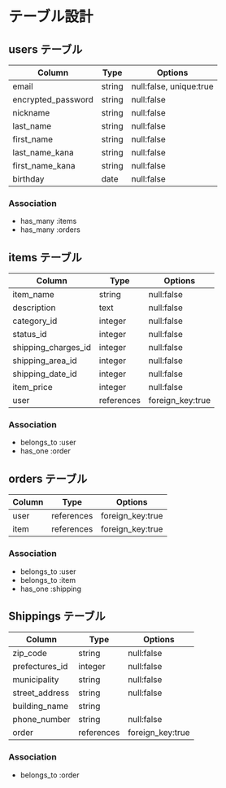 # テーブル設計

## users テーブル

| Column             | Type    | Options                 |
|--------------------|---------|-------------------------|
| email              | string  | null:false, unique:true |
| encrypted_password | string  | null:false              |
| nickname           | string  | null:false              |
| last_name          | string  | null:false              |
| first_name         | string  | null:false              |
| last_name_kana     | string  | null:false              |
| first_name_kana    | string  | null:false              |
| birthday           | date    | null:false              |


### Association

- has_many :items
- has_many :orders

## items テーブル

| Column              | Type       | Options          |
|---------------------|------------|------------------|
| item_name           | string     | null:false       |
| description         | text       | null:false       |
| category_id         | integer    | null:false       |
| status_id           | integer    | null:false       |
| shipping_charges_id | integer    | null:false       |
| shipping_area_id    | integer    | null:false       |
| shipping_date_id    | integer    | null:false       |
| item_price          | integer    | null:false       |
| user                | references | foreign_key:true |


### Association

- belongs_to :user
- has_one :order

## orders テーブル

| Column      | Type       | Options          |
|-------------|------------|------------------|
| user        | references | foreign_key:true |
| item        | references | foreign_key:true |

### Association

- belongs_to :user
- belongs_to :item
- has_one :shipping

## Shippings テーブル

| Column         | Type       | Options          |
|----------------|------------|------------------|
| zip_code       | string     | null:false       |
| prefectures_id | integer    | null:false       |
| municipality   | string     | null:false       |
| street_address | string     | null:false       |
| building_name  | string     |                  |
| phone_number   | string     | null:false       |
| order          | references | foreign_key:true |


### Association

- belongs_to :order
